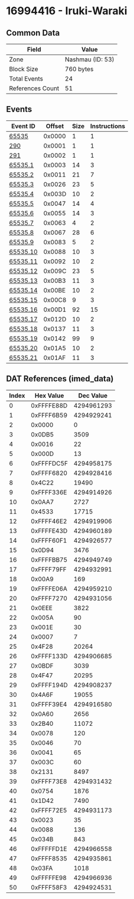 # 16994416 - Iruki-Waraki

## Common Data

| Field            | Value            |
|------------------|------------------|
| Zone             | Nashmau (ID: 53) |
| Block Size       | 760 bytes        |
| Total Events     | 24               |
| References Count | 51               |

## Events

| Event ID                  | Offset   |   Size |   Instructions |
|---------------------------|----------|--------|----------------|
| [65535](./65535.md)       | 0x0000   |      1 |              1 |
| [290](./290.md)           | 0x0001   |      1 |              1 |
| [291](./291.md)           | 0x0002   |      1 |              1 |
| [65535.1](./65535.1.md)   | 0x0003   |     14 |              3 |
| [65535.2](./65535.2.md)   | 0x0011   |     21 |              7 |
| [65535.3](./65535.3.md)   | 0x0026   |     23 |              5 |
| [65535.4](./65535.4.md)   | 0x003D   |     10 |              2 |
| [65535.5](./65535.5.md)   | 0x0047   |     14 |              4 |
| [65535.6](./65535.6.md)   | 0x0055   |     14 |              3 |
| [65535.7](./65535.7.md)   | 0x0063   |      4 |              2 |
| [65535.8](./65535.8.md)   | 0x0067   |     28 |              6 |
| [65535.9](./65535.9.md)   | 0x0083   |      5 |              2 |
| [65535.10](./65535.10.md) | 0x0088   |     10 |              3 |
| [65535.11](./65535.11.md) | 0x0092   |     10 |              2 |
| [65535.12](./65535.12.md) | 0x009C   |     23 |              5 |
| [65535.13](./65535.13.md) | 0x00B3   |     11 |              3 |
| [65535.14](./65535.14.md) | 0x00BE   |     10 |              2 |
| [65535.15](./65535.15.md) | 0x00C8   |      9 |              3 |
| [65535.16](./65535.16.md) | 0x00D1   |     92 |             15 |
| [65535.17](./65535.17.md) | 0x012D   |     10 |              2 |
| [65535.18](./65535.18.md) | 0x0137   |     11 |              3 |
| [65535.19](./65535.19.md) | 0x0142   |     99 |              9 |
| [65535.20](./65535.20.md) | 0x01A5   |     10 |              2 |
| [65535.21](./65535.21.md) | 0x01AF   |     11 |              3 |

## DAT References (imed_data)

|   Index | Hex Value   |   Dec Value |
|---------|-------------|-------------|
|       0 | 0xFFFFE88D  |  4294961293 |
|       1 | 0xFFFF6B59  |  4294929241 |
|       2 | 0x0000      |           0 |
|       3 | 0x0DB5      |        3509 |
|       4 | 0x0016      |          22 |
|       5 | 0x000D      |          13 |
|       6 | 0xFFFFDC5F  |  4294958175 |
|       7 | 0xFFFF6820  |  4294928416 |
|       8 | 0x4C22      |       19490 |
|       9 | 0xFFFF336E  |  4294914926 |
|      10 | 0x0AA7      |        2727 |
|      11 | 0x4533      |       17715 |
|      12 | 0xFFFF46E2  |  4294919906 |
|      13 | 0xFFFFE43D  |  4294960189 |
|      14 | 0xFFFF60F1  |  4294926577 |
|      15 | 0x0D94      |        3476 |
|      16 | 0xFFFFBB75  |  4294949749 |
|      17 | 0xFFFF79FF  |  4294932991 |
|      18 | 0x00A9      |         169 |
|      19 | 0xFFFFE06A  |  4294959210 |
|      20 | 0xFFFF7270  |  4294931056 |
|      21 | 0x0EEE      |        3822 |
|      22 | 0x005A      |          90 |
|      23 | 0x001E      |          30 |
|      24 | 0x0007      |           7 |
|      25 | 0x4F28      |       20264 |
|      26 | 0xFFFF133D  |  4294906685 |
|      27 | 0x0BDF      |        3039 |
|      28 | 0x4F47      |       20295 |
|      29 | 0xFFFF194D  |  4294908237 |
|      30 | 0x4A6F      |       19055 |
|      31 | 0xFFFF39E4  |  4294916580 |
|      32 | 0x0A60      |        2656 |
|      33 | 0x2B40      |       11072 |
|      34 | 0x0078      |         120 |
|      35 | 0x0046      |          70 |
|      36 | 0x0041      |          65 |
|      37 | 0x003C      |          60 |
|      38 | 0x2131      |        8497 |
|      39 | 0xFFFF73E8  |  4294931432 |
|      40 | 0x0754      |        1876 |
|      41 | 0x1D42      |        7490 |
|      42 | 0xFFFF72E5  |  4294931173 |
|      43 | 0x0023      |          35 |
|      44 | 0x0088      |         136 |
|      45 | 0x034B      |         843 |
|      46 | 0xFFFFFD1E  |  4294966558 |
|      47 | 0xFFFF8535  |  4294935861 |
|      48 | 0x03FA      |        1018 |
|      49 | 0xFFFFFE98  |  4294966936 |
|      50 | 0xFFFF58F3  |  4294924531 |
